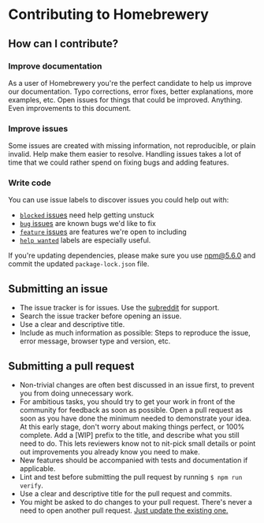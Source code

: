 # Contributing to Homebrewery

## How can I contribute?

### Improve documentation

As a user of Homebrewery you're the perfect candidate to help us improve our documentation. Typo corrections, error fixes, better explanations, more examples, etc. Open issues for things that could be improved. Anything. Even improvements to this document.


### Improve issues

Some issues are created with missing information, not reproducible, or plain invalid. Help make them easier to resolve. Handling issues takes a lot of time that we could rather spend on fixing bugs and adding features.


### Write code

You can use issue labels to discover issues you could help out with:

* [`blocked` issues](https://github.com/stolksdorf/homebrewery/labels/blocked) need help getting unstuck
* [`bug` issues](https://github.com/stolksdorf/homebrewery/labels/bug) are known bugs we'd like to fix
* [`feature` issues](https://github.com/stolksdorf/homebrewery/labels/feature) are features we're open to including
* [`help wanted`](https://github.com/stolksdorf/homebrewery/labels/help%20wanted) labels are especially useful.

If you're updating dependencies, please make sure you use npm@5.6.0 and commit the updated `package-lock.json` file.


## Submitting an issue

- The issue tracker is for issues. Use the [subreddit](https://www.reddit.com/r/homebrewery/) for support.
- Search the issue tracker before opening an issue.
- Use a clear and descriptive title.
- Include as much information as possible: Steps to reproduce the issue, error message, browser type and version, etc.


## Submitting a pull request

- Non-trivial changes are often best discussed in an issue first, to prevent you from doing unnecessary work.
- For ambitious tasks, you should try to get your work in front of the community for feedback as soon as possible. Open a pull request as soon as you have done the minimum needed to demonstrate your idea. At this early stage, don't worry about making things perfect, or 100% complete. Add a [WIP] prefix to the title, and describe what you still need to do. This lets reviewers know not to nit-pick small details or point out improvements you already know you need to make.
- New features should be accompanied with tests and documentation if applicable.
- Lint and test before submitting the pull request by running `$ npm run verify`.
- Use a clear and descriptive title for the pull request and commits.
- You might be asked to do changes to your pull request. There's never a need to open another pull request. [Just update the existing one.](https://github.com/RichardLitt/knowledge/blob/master/github/amending-a-commit-guide.md)
